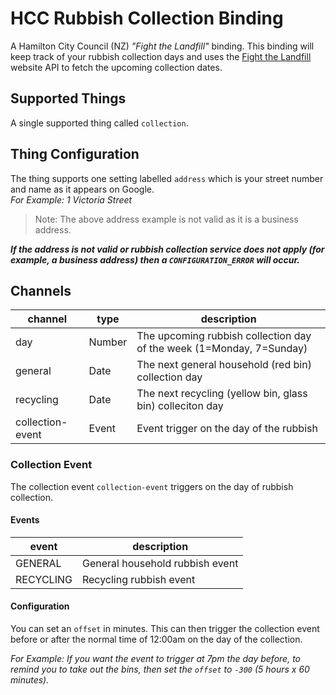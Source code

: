 # HCC Rubbish Collection Binding

A Hamilton City Council (NZ) _"Fight the Landfill"_ binding.
This binding will keep track of your rubbish collection days and uses the [Fight the Landfill](https://www.fightthelandfill.co.nz/) website API to fetch the upcoming collection dates.

## Supported Things

A single supported thing called `collection`.

## Thing Configuration

The thing supports one setting labelled `address` which is your street number and name as it appears on Google.  
*For Example:
1 Victoria Street*

> Note: The above address example is not valid as it is a business address.

*__If the address is not valid or rubbish collection service does not apply (for example, a business address) then a `CONFIGURATION_ERROR` will occur.__*

## Channels

| channel          | type   | description                                                          |
| ---------------- | ------ | -------------------------------------------------------------------- |
| day              | Number | The upcoming rubbish collection day of the week (1=Monday, 7=Sunday) |
| general          | Date   | The next general household (red bin) collection day                  |
| recycling        | Date   | The next recycling (yellow bin, glass bin) colleciton day            |
| collection-event | Event  | Event trigger on the day of the rubbish                              |

### Collection Event

The collection event `collection-event` triggers on the day of rubbish collection.

#### Events

| event     | description                     |
| --------- | ------------------------------- |
| GENERAL   | General household rubbish event |
| RECYCLING | Recycling rubbish event         |

#### Configuration

You can set an `offset` in minutes. 
This can then trigger the collection event before or after the normal time of 12:00am on the day of the collection.

*For Example:
If you want the event to trigger at 7pm the day before, to remind you to take out the bins, then set the `offset` to `-300` (5 hours x 60 minutes).*